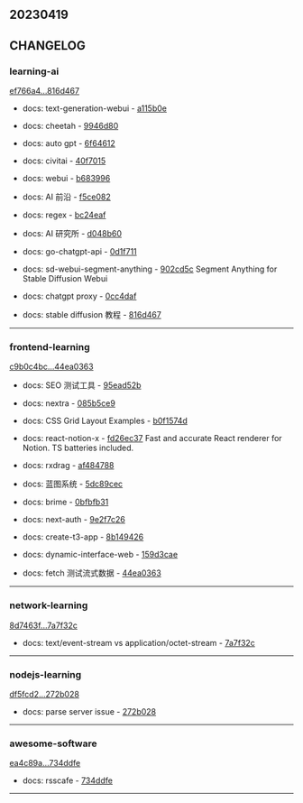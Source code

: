 ## 20230419

## CHANGELOG

### learning-ai

[ef766a4...816d467](https://github.com/zhbhun/learning-ai/compare/ef766a4...816d467)

* docs: text-generation-webui - [a115b0e](https://github.com/zhbhun/learning-ai/commit/a115b0e8df07eec675ae090fbbb9f840870f70e0)
* docs: cheetah - [9946d80](https://github.com/zhbhun/learning-ai/commit/9946d80c6186c9facafe20c7e64243eb45c9cf05)
* docs: auto gpt - [6f64612](https://github.com/zhbhun/learning-ai/commit/6f6461280f1c7c842b1be984f6735e836b6cf5f3)
* docs: civitai - [40f7015](https://github.com/zhbhun/learning-ai/commit/40f701535928ceb0bca8e3dc91f3c3b128369a2c)
* docs: webui - [b683996](https://github.com/zhbhun/learning-ai/commit/b6839969559d43de3f5cf8d0a50ecc90cc8b5028)
* docs: AI 前沿 - [f5ce082](https://github.com/zhbhun/learning-ai/commit/f5ce082ab4a9e48b8ffaa23fa9b399b66d0bdb83)
* docs: regex - [bc24eaf](https://github.com/zhbhun/learning-ai/commit/bc24eaf59d2a8f205b284391558a24990caff0fa)
* docs: AI 研究所 - [d048b60](https://github.com/zhbhun/learning-ai/commit/d048b607ca184278333fded44bfa6eb7e25a0727)
* docs: go-chatgpt-api - [0d1f711](https://github.com/zhbhun/learning-ai/commit/0d1f711eab948ce84ea7fc91d3f458218bda649c)
* docs: sd-webui-segment-anything - [902cd5c](https://github.com/zhbhun/learning-ai/commit/902cd5c15f31aceaa0181b6c1bca78cf5519a6f6)
    Segment Anything for Stable Diffusion Webui
    

* docs: chatgpt proxy - [0cc4daf](https://github.com/zhbhun/learning-ai/commit/0cc4dafe5fe8d161a4c3d8632fe0f031df03fa0d)
* docs: stable diffusion 教程 - [816d467](https://github.com/zhbhun/learning-ai/commit/816d467d62839b450ab94e8332fec251125ac5fa)

---

### frontend-learning

[c9b0c4bc...44ea0363](https://github.com/zhbhun/frontend-learning/compare/c9b0c4bc...44ea0363)

* docs: SEO 测试工具 - [95ead52b](https://github.com/zhbhun/frontend-learning/commit/95ead52b6c99b076b9ef4721fdbfd22a1e3c065e)
* docs: nextra - [085b5ce9](https://github.com/zhbhun/frontend-learning/commit/085b5ce948945abedfc14ab4f54d105e06701244)
* docs: CSS Grid Layout Examples - [b0f1574d](https://github.com/zhbhun/frontend-learning/commit/b0f1574dec426c8649f56b5151e0bee99c5c0e78)
* docs: react-notion-x - [fd26ec37](https://github.com/zhbhun/frontend-learning/commit/fd26ec37c959dee6b4402aa5feff42cacb1128d6)
    Fast and accurate React renderer for Notion. TS batteries included.
    

* docs: rxdrag - [af484788](https://github.com/zhbhun/frontend-learning/commit/af4847882db9c3dd317b820ac52f2ce376ef36b4)
* docs: 蓝图系统 - [5dc89cec](https://github.com/zhbhun/frontend-learning/commit/5dc89ceccf4153bf4940c75fe597a6f0aa5baf8f)
* docs: brime - [0bfbfb31](https://github.com/zhbhun/frontend-learning/commit/0bfbfb31d3c766c78b960afe6762959bb6925b2f)
* docs: next-auth - [9e2f7c26](https://github.com/zhbhun/frontend-learning/commit/9e2f7c26ef8b63635fdb1a7eac327cfa8ebf65ef)
* docs: create-t3-app - [8b149426](https://github.com/zhbhun/frontend-learning/commit/8b149426a4d34579bad0ebbace839fa589e4073c)
* docs: dynamic-interface-web - [159d3cae](https://github.com/zhbhun/frontend-learning/commit/159d3cae5e86165ce63ba7a925efe1d8b31a3886)
* docs: fetch 测试流式数据 - [44ea0363](https://github.com/zhbhun/frontend-learning/commit/44ea0363bfc253d68389acacd04b4d3cb27e2caf)

---

### network-learning

[8d7463f...7a7f32c](https://github.com/zhbhun/network-learning/compare/8d7463f...7a7f32c)

* docs: text/event-stream vs application/octet-stream - [7a7f32c](https://github.com/zhbhun/network-learning/commit/7a7f32cc4004b526833db31ac6f2e35eecbd925b)

---

### nodejs-learning

[df5fcd2...272b028](https://github.com/zhbhun/nodejs-learning/compare/df5fcd2...272b028)

* docs: parse server issue - [272b028](https://github.com/zhbhun/nodejs-learning/commit/272b028dfa056d932d2ec89c4aea9d2aed75e955)

---

### awesome-software

[ea4c89a...734ddfe](https://github.com/zhbhun/awesome-software/compare/ea4c89a...734ddfe)

* docs: rsscafe - [734ddfe](https://github.com/zhbhun/awesome-software/commit/734ddfe98ed6ee44582249729ca889b9cbdf42fe)

---

